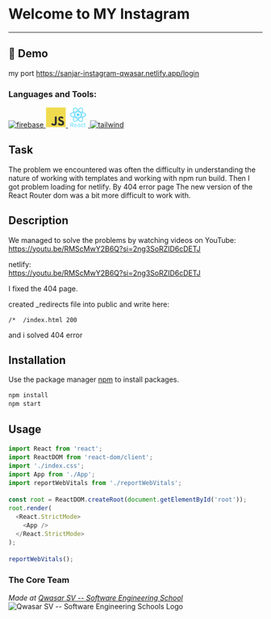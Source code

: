 # Welcome to MY Instagram
***
<h2>🚀 Demo</h2>

my port https://sanjar-instagram-qwasar.netlify.app/login

<h3 align="left">Languages and Tools:</h3>
<p align="left"> <a href="https://firebase.google.com/" target="_blank" rel="noreferrer"> <img src="https://www.vectorlogo.zone/logos/firebase/firebase-icon.svg" alt="firebase" width="40" height="40"/> </a> <a href="https://developer.mozilla.org/en-US/docs/Web/JavaScript" target="_blank" rel="noreferrer"> <img src="https://raw.githubusercontent.com/devicons/devicon/master/icons/javascript/javascript-original.svg" alt="javascript" width="40" height="40"/> </a> <a href="https://reactjs.org/" target="_blank" rel="noreferrer"> <img src="https://raw.githubusercontent.com/devicons/devicon/master/icons/react/react-original-wordmark.svg" alt="react" width="40" height="40"/> </a> <a href="https://tailwindcss.com/" target="_blank" rel="noreferrer"> <img src="https://www.vectorlogo.zone/logos/tailwindcss/tailwindcss-icon.svg" alt="tailwind" width="40" height="40"/> </a> </p>


## Task
The problem we encountered was often the difficulty in understanding the nature of working with templates and working with npm run build.
Then I got problem loading for netlify.
By 404 error page
The new version of the React Router dom was a bit more difficult to work with.

## Description
We managed to solve the problems by watching videos on YouTube:
https://youtu.be/RMScMwY2B6Q?si=2ng3SoRZID6cDETJ
<br />

netlify: <br />
https://youtu.be/RMScMwY2B6Q?si=2ng3SoRZID6cDETJ

I fixed the 404 page.

created _redirects file into public and write here:
```
/*  /index.html 200
```
and i solved 404 error

## Installation
Use the package manager [npm](https://www.npmjs.com/) to install packages.

```bash
npm install
npm start
```
## Usage
```javascript
import React from 'react';
import ReactDOM from 'react-dom/client';
import './index.css';
import App from './App';
import reportWebVitals from './reportWebVitals';

const root = ReactDOM.createRoot(document.getElementById('root'));
root.render(
  <React.StrictMode>
    <App />
  </React.StrictMode>
);

reportWebVitals();
```


### The Core Team


<span><i>Made at <a href='https://qwasar.io'>Qwasar SV -- Software Engineering School</a></i></span>
<span><img alt='Qwasar SV -- Software Engineering Schools Logo' src='https://storage.googleapis.com/qwasar-public/qwasar-logo_50x50.png' width='20px'></span>
